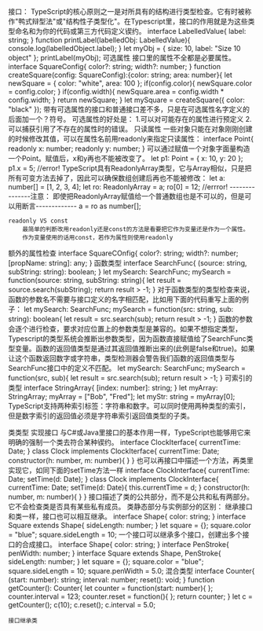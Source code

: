 接口：
    TypeScript的核心原则之一是对所具有的结构进行类型检查。它有时被称作"鸭式辩型法"或"结构性子类型化"。在Typescript里，接口的作用就是为这些类型命名和为你的代码或第三方代码定义锲约。
        interface LabelledValue{
            label: string;
        }
        function printLabel(labelledObj: LabelledValue){
            console.log(labelledObject.label);
        }
        let myObj = { size: 10, label: "Size 10 object" };
        printLabel(myObj);
可选属性
    接口里的属性不全都是必要属性。
        interface SquareConfig{
            color?: string;
            width?: number;
        }
        function createSquare(config: SquareConfig):{color: string; area: number}{
            let newSquare = { color: "white", area: 100 };
            if(config.color){
                newSquare.color = config.color;
            }
            if(config.width){
                newSquare.area = config.width * config.width;
            }
            return newSquare;
        }
        let mySquare = createSquare({ color: "black" });
    带有可选属性的接口和普通接口差不多，只是在可选属性名字定义的后面加一个？符号。
    可选属性的好处是：
        1.可以对可能存在的属性进行预定义
        2.可以捕获引用了不存在的属性时的错误。
只读属性
    一些对象只能在对象刚刚创建的时候修改其值，可以在属性名前用readonly来指定只读属性：
        interface Point{
            readonly x: number;
            readonly y: number;
        }
    可以通过赋值一个对象字面量构造一个Point。赋值后，x和y再也不能被改变了。
        let p1: Point = { x: 10, y: 20 };
        p1.x = 5;  //error!
    TypeScript具有ReadonlyArray<T>类型，它与Array<T>相似，只是把所有可变方法去掉了，因此可以确保数组创建后再也不能被修改：
        let a: number[] = [1, 2, 3, 4];
        let ro: ReadonlyArray<number> = a;
        ro[0] = 12; //errror!
---------------注意： 即使把ReadonlyArray赋值给一个普通数组也是不可以的，但是可以用断言-------------
        a = ro as number[];

    readonly VS const
        最简单的判断改用readonly还是const的方法是看要把它作为变量还是作为一个属性。
        作为变量使用的话用const，若作为属性则使用readonly

额外的属性检查
    interface SquareCOnfig{
        color?: string;
        width?: number;
        [propName: string]: any;
    }
函数类型
    interface SearchFunc{
        (source: string, subString: string): boolean;
    }
    let mySearch: SearchFunc;
    mySearch = function(source: string, subString: string){
        let result = source.search(subString);
        return result > -1;
    }
    对于函数类型的类型检查来说，函数的参数名不需要与接口定义的名字相匹配，比如用下面的代码重写上面的例子：
    let mySearch: SearchFunc;
    mySearch = function(src: string, sub: string): boolean{
        let result = src.search(sub);
        return result > -1;
    }
    函数的参数会逐个进行检查，要求对应位置上的参数类型是兼容的。如果不想指定类型，Typescript的类型系统会推断出参数类型，因为函数直接赋值给了SearchFunc类型变量。函数的返回值类型是通过其返回值推断出来的(此例是false和true)。如果让这个函数返回数字或字符串，类型检测器会警告我们函数的返回值类型与SearchFunc接口中的定义不匹配。
    let mySearch: SearchFunc;
    mySearch = function(src, sub){
        let result = src.search(sub);
        return result > -1;
    }
可索引的类型
    interface StringArray{
        [index: number]: string;
    }
    let myArray: StringArray;
    myArray = ["Bob", "Fred"];
    let myStr: string = myArray[0];
    TypeScript支持两种索引标签：字符串和数字。可以同时使用两种类型的索引，但是数字索引的返回值必须是字符串索引返回值类型的子类。

类类型
    实现接口
        与C#或Java里接口的基本作用一样，TypeScript也能够用它来明确的强制一个类去符合某种锲约。
        interface ClockIterface{
            currentTime: Date;
        }
        class Clock implements ClockIterface{
            currentTime: Date;
            constructor(h: number, m: number){ }
        }
        也可以再接口中描述一个方法，再类里实现它，如同下面的setTime方法一样
        interface ClockInterface{
            currentTime: Date;
            setTime(d: Date);
        }
        class Clock implements ClockInterface{
            currentTime: Date;
            setTime(d: Date){
                this.currentTime = d;
            }
            constructor(h: number, m: number){ }
        }
        接口描述了类的公共部分，而不是公共和私有两部分。它不会检查类是否具有某些私有成员。
        类静态部分与实例部分的区别：
    继承接口
        和类一样，接口也可以相互继承。
        interface Shape{
            color: string;
        }
        interface Square extends Shape{
            sideLength: number;
        }
        let square = <Square>{};
            square.color = "blue";
            square.sideLength = 10;
        一个接口可以继承多个接口，创建出多个接口的合成接口。
            interface Shape{
                color: string;
            }
            interface PenStroke{
                penWidth: number;
            }
            interface Square extends Shape, PenStroke{
                sideLength: number;
            }
            let square = <Square>{};
                square.color = "blue";
                square.sideLength = 10;
                square.penWidth = 5.0;
    混合类型
        interface Counter{
            (start: number): string;
            interval: number;
            reset(): void;
        }
        function getCounter(): Counter{
            let counter = <Counter>function(start: number){ };
            counter.interval = 123;
            counter.reset = function(){ };
            return counter;
        }
        let c = getCounter();
        c(10);
        c.reset();
        c.interval = 5.0;

    接口继承类
    
